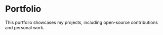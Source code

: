 # Portfolio
This portfolio showcases my projects, including open-source contributions and personal work.

